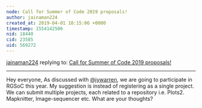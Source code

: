 ```yaml
---
node: Call for Summer of Code 2019 proposals!
author: jainaman224
created_at: 2019-04-01 18:15:06 +0000
timestamp: 1554142506
nid: 18440
cid: 23585
uid: 569272
---
```




[jainaman224](../profile/jainaman224) replying to: [Call for Summer of Code 2019 proposals!](../notes/warren/02-28-2019/call-for-summer-of-code-2019-proposals)

----
Hey everyone,
As discussed with [@jywarren](/profile/jywarren), we are going to participate in RGSoC this year. My suggestion is instead of registering as a single project. We can submit multiple projects, each related to a repository i.e. Plots2. Mapknitter, Image-sequencer etc.
What are your thoughts?